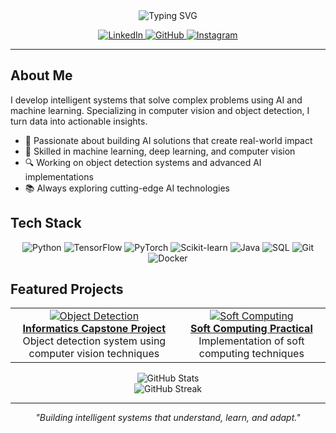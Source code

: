 <div align="center">
  <img src="https://readme-typing-svg.herokuapp.com?font=Fira+Code&weight=500&size=40&pause=1000&color=0E6EFC&center=true&vCenter=true&width=600&height=100&lines=Pramadika+Egamo;AI+Engineer;Machine+Learning+Expert" alt="Typing SVG" />
</div>

<p align="center">
  <a href="https://linkedin.com/in/pramadikaegamo">
    <img src="https://img.shields.io/badge/LinkedIn-0077B5?style=for-the-badge&logo=linkedin&logoColor=white" alt="LinkedIn" />
  </a>
  <a href="https://github.com/pramadikae">
    <img src="https://img.shields.io/badge/GitHub-100000?style=for-the-badge&logo=github&logoColor=white" alt="GitHub" />
  </a>
  <a href="https://instagram.com/pramadikae_">
    <img src="https://img.shields.io/badge/Instagram-E4405F?style=for-the-badge&logo=instagram&logoColor=white" alt="Instagram" />
  </a>
</p>

---

## About Me

I develop intelligent systems that solve complex problems using AI and machine learning. Specializing in computer vision and object detection, I turn data into actionable insights.

- 🤖 Passionate about building AI solutions that create real-world impact
- 🧠 Skilled in machine learning, deep learning, and computer vision
- 🔍 Working on object detection systems and advanced AI implementations
- 📚 Always exploring cutting-edge AI technologies

## Tech Stack

<p align="center">
  <img src="https://img.shields.io/badge/Python-3776AB?style=for-the-badge&logo=python&logoColor=white" alt="Python" />
  <img src="https://img.shields.io/badge/TensorFlow-FF6F00?style=for-the-badge&logo=tensorflow&logoColor=white" alt="TensorFlow" />
  <img src="https://img.shields.io/badge/PyTorch-EE4C2C?style=for-the-badge&logo=pytorch&logoColor=white" alt="PyTorch" />
  <img src="https://img.shields.io/badge/scikit_learn-F7931E?style=for-the-badge&logo=scikit-learn&logoColor=white" alt="Scikit-learn" />
  <img src="https://img.shields.io/badge/Java-ED8B00?style=for-the-badge&logo=openjdk&logoColor=white" alt="Java" />
  <img src="https://img.shields.io/badge/SQL-4479A1?style=for-the-badge&logo=mysql&logoColor=white" alt="SQL" />
  <img src="https://img.shields.io/badge/Git-F05032?style=for-the-badge&logo=git&logoColor=white" alt="Git" />
  <img src="https://img.shields.io/badge/Docker-2496ED?style=for-the-badge&logo=docker&logoColor=white" alt="Docker" />
</p>

## Featured Projects

<table>
  <tr>
    <td align="center">
      <a href="https://github.com/pramadikae/Informatics-Capstone-Project">
        <img src="https://img.shields.io/badge/Object_Detection-blue?style=for-the-badge" alt="Object Detection" /><br>
        <b>Informatics Capstone Project</b>
      </a><br>
      Object detection system using computer vision techniques
    </td>
    <td align="center">
      <a href="https://github.com/pramadikae/soft-computing-praktik">
        <img src="https://img.shields.io/badge/Soft_Computing-purple?style=for-the-badge" alt="Soft Computing" /><br>
        <b>Soft Computing Practical</b>
      </a><br>
      Implementation of soft computing techniques
    </td>
  </tr>
</table>

<div align="center">
  <img src="https://github-readme-stats.vercel.app/api?username=pramadikae&show_icons=true&theme=tokyonight&hide_border=true&bg_color=00000000" alt="GitHub Stats" />
</div>

<div align="center">
  <img src="https://github-readme-streak-stats.herokuapp.com/?user=pramadikae&theme=tokyonight&hide_border=true&background=00000000" alt="GitHub Streak" />
</div>

---

<p align="center">
  <i>"Building intelligent systems that understand, learn, and adapt."</i>
</p>
